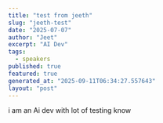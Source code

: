 ```yaml
---
title: "test from jeeth"
slug: "jeeth-test"
date: "2025-07-07"
author: "Jeet"
excerpt: "AI Dev"
tags:
  - speakers
published: true
featured: true
generated_at: "2025-09-11T06:34:27.557643"
layout: "post"
---
```


i am an Ai dev with lot of testing know